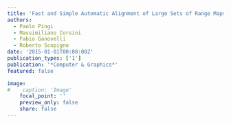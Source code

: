 ```yaml
---
title: 'Fast and Simple Automatic Alignment of Large Sets of Range Maps '
authors:
  - Paolo Pingi
  - Massimiliano Corsini
  - Fabio Ganovelli
  - Roberto Scopigno
date: '2015-01-01T00:00:00Z'
publication_types: ['1']
publication: '*Computer & Graphics*'
featured: false

image:
#    caption: 'Image'
    focal_point: ''
    preview_only: false
    share: false
---
```

